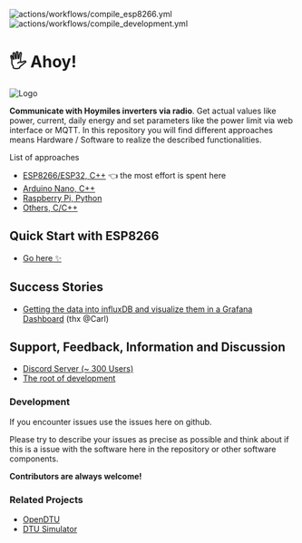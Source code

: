 ![actions/workflows/compile_esp8266.yml](../../actions/workflows/compile_esp8266.yml/badge.svg) ![actions/workflows/compile_development.yml](../../actions/workflows/compile_development.yml/badge.svg)

# 🖐 Ahoy!
![Logo](https://github.com/grindylow/ahoy/blob/main/doc/logo1_small.png?raw=true)

**Communicate with Hoymiles inverters via radio**. Get actual values like power, current, daily energy and set parameters like the power limit via web interface or MQTT. In this repository you will find different approaches means Hardware / Software to realize the described functionalities.

List of approaches

- [ESP8266/ESP32, C++](tools/esp8266/) 👈 the most effort is spent here
- [Arduino Nano, C++](tools/nano/NRF24_SendRcv/)
- [Raspberry Pi, Python](tools/rpi/)
- [Others, C/C++](tools/nano/NRF24_SendRcv/)

## Quick Start with ESP8266
- [Go here ✨](tools/esp8266/README.md#things-needed)


## Success Stories
- [Getting the data into influxDB and visualize them in a Grafana Dashboard](https://grafana.com/grafana/dashboards/16850-pv-power-ahoy/) (thx @Carl)

## Support, Feedback, Information and Discussion
- [Discord Server (~ 300 Users)](https://discord.gg/WzhxEY62mB)
- [The root of development](https://www.mikrocontroller.net/topic/525778)

### Development
If you encounter issues use the issues here on github.

Please try to describe your issues as precise as possible and think about if this is a issue with the software here in the repository or other software components.

**Contributors are always welcome!**

### Related Projects
- [OpenDTU](https://github.com/tbnobody/OpenDTU)
- [DTU Simulator](https://github.com/Ziyatoe/DTUsimMI1x00-Hoymiles)
